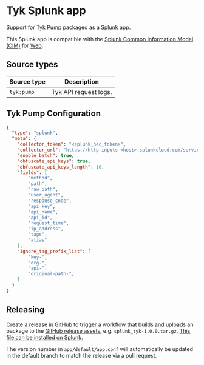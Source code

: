 # Tyk Splunk app

Support for [Tyk Pump](https://github.com/TykTechnologies/tyk-pump) packaged as a Splunk app.

This Splunk app is compatible with the [Splunk Common Information Model (CIM)](https://docs.splunk.com/Documentation/CIM/5.0.1/User/Overview) for [Web](https://docs.splunk.com/Documentation/CIM/5.0.1/User/Web).

## Source types

| Source type     | Description           |
|-----------------|-----------------------|
| `tyk:pump`      | Tyk API request logs. |

## Tyk Pump Configuration

```json
{
  "type": "splunk",
  "meta": {
    "collector_token": "<splunk_hec_token>",
    "collector_url": "https://http-inputs-<host>.splunkcloud.com/services/collector/event",
    "enable_batch": true,
    "obfuscate_api_keys": true,
    "obfuscate_api_keys_length": 10,
    "fields": [
        "method",
        "path",
        "raw_path",
        "user_agent",
        "response_code",
        "api_key",
        "api_name",
        "api_id",
        "request_time",
        "ip_address",
        "tags",
        "alias"
    ],
    "ignore_tag_prefix_list": [
        "key-",
        "org-",
        "api-",
        "original-path-",
    ]
  }
}
```

## Releasing

[Create a release in GitHub](https://docs.github.com/en/repositories/releasing-projects-on-github/managing-releases-in-a-repository#creating-a-release) to trigger a workflow that builds and uploads an package to the [GitHub release assets](/releases), e.g. `splunk_tyk-1.0.0.tar.gz`. [This file can be installed on Splunk.](https://docs.splunk.com/Documentation/SplunkCloud/latest/Admin/PrivateApps)

The version number in `app/default/app.conf` will automatically be updated in the default branch to match the release via a pull request.

